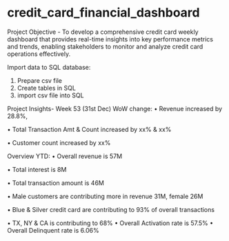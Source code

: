 # credit_card_financial_dashboard
Project Objective - 
To develop a comprehensive credit
card weekly dashboard that
provides real-time insights into key
performance metrics and trends,
enabling stakeholders to monitor
and analyze credit card operations
effectively.

Import data to SQL database:
1. Prepare csv file
2. Create tables in SQL
3. import csv file into SQL

Project Insights- Week 53 (31st Dec)
WoW change:
• Revenue increased by 28.8%,

• Total Transaction Amt & Count increased by xx% & xx%

• Customer count increased by xx%

Overview YTD:
• Overall revenue is 57M

• Total interest is 8M

• Total transaction amount is 46M

• Male customers are contributing more in revenue 31M, female 26M

• Blue & Silver credit card are contributing to 93% of overall
transactions

• TX, NY & CA is contributing to 68%
• Overall Activation rate is 57.5%
• Overall Delinquent rate is 6.06%
